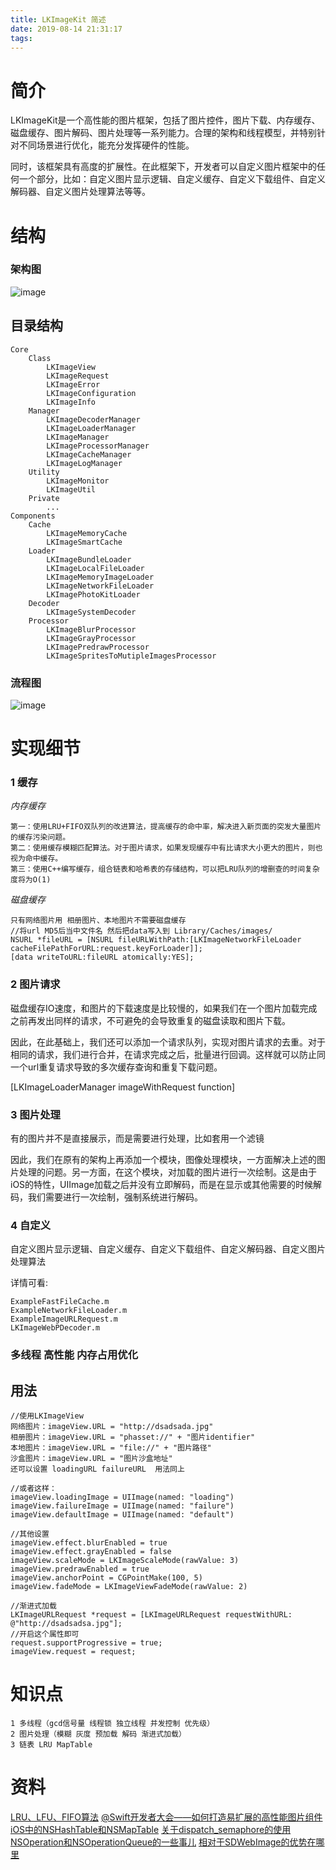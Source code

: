 ```yaml
---
title: LKImageKit 简述
date: 2019-08-14 21:31:17
tags:
---
```



 
# 简介   

LKImageKit是一个高性能的图片框架，包括了图片控件，图片下载、内存缓存、磁盘缓存、图片解码、图片处理等一系列能力。合理的架构和线程模型，并特别针对不同场景进行优化，能充分发挥硬件的性能。
   
同时，该框架具有高度的扩展性。在此框架下，开发者可以自定义图片框架中的任何一个部分，比如：自定义图片显示逻辑、自定义缓存、自定义下载组件、自定义解码器、自定义图片处理算法等等。

# 结构

### 架构图

![image](https://pic1.zhimg.com/v2-905e0f2f0239e7dae1fd4e4374b6e0e1_r.jpg)

## 目录结构
   
    Core
        Class
            LKImageView
            LKImageRequest
            LKImageError
            LKImageConfiguration
            LKImageInfo
        Manager
            LKImageDecoderManager
            LKImageLoaderManager
            LKImageManager
            LKImageProcessorManager
            LKImageCacheManager
            LKImageLogManager
        Utility
            LKImageMonitor
            LKImageUtil
        Private
            ...
    Components
        Cache
            LKImageMemoryCache
            LKImageSmartCache
        Loader
            LKImageBundleLoader
            LKImageLocalFileLoader  
            LKImageMemoryImageLoader
            LKImageNetworkFileLoader
            LKImagePhotoKitLoader
        Decoder
            LKImageSystemDecoder
        Processor
            LKImageBlurProcessor
            LKImageGrayProcessor
            LKImagePredrawProcessor
            LKImageSpritesToMutipleImagesProcessor
### 流程图

![image](http://iostang.github.io/images/LKImageKit_flow.png)
       

# 实现细节

### 1 缓存

*内存缓存*
   
    第一：使用LRU+FIFO双队列的改进算法，提高缓存的命中率，解决进入新页面的突发大量图片的缓存污染问题。
    第二：使用缓存模糊匹配算法。对于图片请求，如果发现缓存中有比请求大小更大的图片，则也视为命中缓存。
    第三：使用C++编写缓存，组合链表和哈希表的存储结构，可以把LRU队列的增删查的时间复杂度将为O(1)

*磁盘缓存*

    只有网络图片用 相册图片、本地图片不需要磁盘缓存
    //将url MD5后当中文件名 然后把data写入到 Library/Caches/images/
    NSURL *fileURL = [NSURL fileURLWithPath:[LKImageNetworkFileLoader cacheFilePathForURL:request.keyForLoader]];
    [data writeToURL:fileURL atomically:YES];
      
### 2 图片请求

磁盘缓存IO速度，和图片的下载速度是比较慢的，如果我们在一个图片加载完成之前再发出同样的请求，不可避免的会导致重复的磁盘读取和图片下载。

因此，在此基础上，我们还可以添加一个请求队列，实现对图片请求的去重。对于相同的请求，我们进行合并，在请求完成之后，批量进行回调。这样就可以防止同一个url重复请求导致的多次缓存查询和重复下载问题。

[LKImageLoaderManager imageWithRequest function]


### 3 图片处理

有的图片并不是直接展示，而是需要进行处理，比如套用一个滤镜

因此，我们在原有的架构上再添加一个模块，图像处理模块，一方面解决上述的图片处理的问题。另一方面，在这个模块，对加载的图片进行一次绘制。这是由于iOS的特性，UIImage加载之后并没有立即解码，而是在显示或其他需要的时候解码，我们需要进行一次绘制，强制系统进行解码。

### 4 自定义

自定义图片显示逻辑、自定义缓存、自定义下载组件、自定义解码器、自定义图片处理算法

详情可看:
    
    ExampleFastFileCache.m
    ExampleNetworkFileLoader.m
    ExampleImageURLRequest.m
    LKImageWebPDecoder.m
    

### 多线程 高性能 内存占用优化



## 用法

    //使用LKImageView
    网络图片：imageView.URL = "http://dsadsada.jpg"
    相册图片：imageView.URL = "phasset://" + "图片identifier"
    本地图片：imageView.URL = "file://" + "图片路径"
    沙盒图片：imageView.URL = "图片沙盒地址"
    还可以设置 loadingURL failureURL  用法同上
        
    //或者这样：
    imageView.loadingImage = UIImage(named: "loading")
    imageView.failureImage = UIImage(named: "failure")
    imageView.defaultImage = UIImage(named: "default")
        
    //其他设置
    imageView.effect.blurEnabled = true
    imageView.effect.grayEnabled = false
    imageView.scaleMode = LKImageScaleMode(rawValue: 3)
    imageView.predrawEnabled = true
    imageView.anchorPoint = CGPointMake(100, 5)
    imageView.fadeMode = LKImageViewFadeMode(rawValue: 2)
    
    //渐进式加载
    LKImageURLRequest *request = [LKImageURLRequest requestWithURL: @"http://dsadsadsa.jpg"];
    //开启这个属性即可
    request.supportProgressive = true;
    imageView.request = request;


# 知识点

    1 多线程（gcd信号量 线程锁 独立线程 并发控制 优先级）
    2 图片处理（模糊 灰度 预加载 解码 渐进式加载）
    3 链表 LRU MapTable
    
    
    
# 资料
    
[LRU、LFU、FIFO算法](https://www.jianshu.com/p/2bed0e361b86)
[@Swift开发者大会——如何打造易扩展的高性能图片组件](https://zhuanlan.zhihu.com/p/26955368)
[iOS中的NSHashTable和NSMapTable](https://www.jianshu.com/p/dcd222900fa9)
[关于dispatch_semaphore的使用](http://www.cnblogs.com/snailHL/p/3906112.html)
[NSOperation和NSOperationQueue的一些事儿](https://www.jianshu.com/p/f5eddfe074fe)
[相对于SDWebImage的优势在哪里](https://github.com/Tencent/LKImageKit/issues/5)


